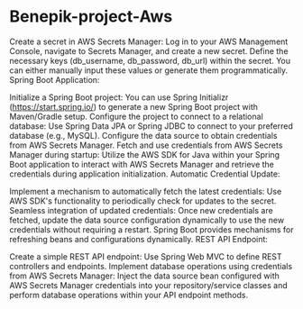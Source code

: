 # Benepik-project-Aws
Create a secret in AWS Secrets Manager: Log in to your AWS Management Console, navigate to Secrets Manager, and create a new secret.
Define the necessary keys (db_username, db_password, db_url) within the secret. You can either manually input these values or generate them programmatically.
Spring Boot Application:

Initialize a Spring Boot project: You can use Spring Initializr (https://start.spring.io/) to generate a new Spring Boot project with Maven/Gradle setup.
Configure the project to connect to a relational database: Use Spring Data JPA or Spring JDBC to connect to your preferred database (e.g., MySQL). Configure the data source to obtain credentials from AWS Secrets Manager.
Fetch and use credentials from AWS Secrets Manager during startup: Utilize the AWS SDK for Java within your Spring Boot application to interact with AWS Secrets Manager and retrieve the credentials during application initialization.
Automatic Credential Update:

Implement a mechanism to automatically fetch the latest credentials: Use AWS SDK's functionality to periodically check for updates to the secret.
Seamless integration of updated credentials: Once new credentials are fetched, update the data source configuration dynamically to use the new credentials without requiring a restart. Spring Boot provides mechanisms for refreshing beans and configurations dynamically.
REST API Endpoint:

Create a simple REST API endpoint: Use Spring Web MVC to define REST controllers and endpoints.
Implement database operations using credentials from AWS Secrets Manager: Inject the data source bean configured with AWS Secrets Manager credentials into your repository/service classes and perform database operations within your API endpoint methods.
